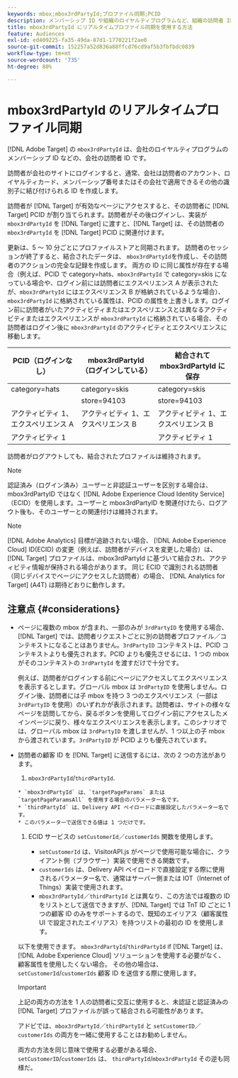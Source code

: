 ```yaml
---
keywords: mbox;mbox3rdPartyId;プロファイル同期;PCID
description: メンバーシップ ID や組織のロイヤルティプログラムなど、組織の訪問者 ID である mbox3rdPartyId の使用方法を説明します。
title: mbox3rdPartyId にリアルタイムプロファイル同期を使用する方法
feature: Audiences
exl-id: ed409225-fa35-49da-87d1-1770221f2ae0
source-git-commit: 152257a52d836a88ffcd76cd9af5b3fbfbdc0839
workflow-type: tm+mt
source-wordcount: '735'
ht-degree: 80%

---
```


# mbox3rdPartyId のリアルタイムプロファイル同期

[!DNL Adobe Target] の `mbox3rdPartyId` は、会社のロイヤルティプログラムのメンバーシップ ID などの、会社の訪問者 ID です。

訪問者が会社のサイトにログインすると、通常、会社は訪問者のアカウント、ロイヤルティカード、メンバーシップ番号またはその会社で適用できるその他の識別子に結び付けられる ID を作成します。

訪問者が [!DNL Target] が有効なページにアクセスすると、その訪問者に [!DNL Target] PCID が割り当てられます。訪問者がその後ログインし、実装が `mbox3rdPartyId` を [!DNL Target] に渡すと、[!DNL Target] は、その訪問者の `mbox3rdPartyId` を [!DNL Target] PCID に関連付けます。

更新は、5 ～ 10 分ごとにプロファイルストアと同期されます。 訪問者のセッションが終了すると、結合されたデータは、 `mbox3rdPartyId`を作成し、その訪問者のアクションの完全な記録を作成します。 両方の ID に同じ属性が存在する場合（例えば、PCID で category=hats、`mbox3rdPartyId` で category=skis になっている場合や、ログイン前には訪問者にエクスペリエンス A が表示されたが、`mbox3rdPartyId` にはエクスペリエンス B が格納されているような場合）、 `mbox3rdPartyId` に格納されている属性は、PCID の属性を上書きします。ログイン前に訪問者がいたアクティビティまたはエクスペリエンスとは異なるアクティビティまたはエクスペリエンスが `mbox3rdPartyId` に格納されている場合、その訪問者はログイン後に `mbox3rdPartyId` のアクティビティとエクスペリエンスに移動します。

| PCID（ログインなし） | mbox3rdPartyId（ログインしている） | 結合されて mbox3rdPartyId に保存 |
|---|---|---|
| category=hats | category=skis | category=skis |
|  | store=94103 | store=94103 |
| アクティビティ 1、エクスペリエンス A | アクティビティ 1、エクスペリエンス B | アクティビティ 1、エクスペリエンス B |
| アクティビティ 1 |  | アクティビティ 1 |

訪問者がログアウトしても、結合されたプロファイルは維持されます。

>[!NOTE]
>
>認証済み（ログイン済み）ユーザーと非認証ユーザーを区別する場合は、mbox3rdPartyID ではなく [!DNL Adobe Experience Cloud Identity Service]（ECID）を使用します。ユーザーと mbox3rdPartyID を関連付けたら、ログアウト後も、そのユーザーとの関連付けは維持されます。

>[!NOTE]
>
>[!DNL Adobe Analytics] 目標が追跡されない場合、 [!DNL Adobe Experience Cloud] ID(ECID) の変更（例えば、訪問者がデバイスを変更した場合）は、 [!DNL Target] プロファイルは、mbox3rdPartyId に基づいて結合され、アクティビティ情報が保持される場合があります。 同じ ECID で識別される訪問者（同じデバイスでページにアクセスした訪問者）の場合、 [!DNL Analytics for Target] (A4T) は期待どおりに動作します。

## 注意点 {#considerations}

* ページに複数の mbox が含まれ、一部のみが `3rdPartyID` を使用する場合、[!DNL Target] では、訪問者リクエストごとに別の訪問者プロファイル／コンテキストになることはありません。`3rdPartyID` コンテキストは、PCID コンテキストよりも優先されます。PCID よりも優先させるには、1 つの mbox がそのコンテキストの `3rdPartyId` を渡すだけで十分です。

   例えば、訪問者がログインする前にページにアクセスしてエクスペリエンスを表示するとします。グローバル mbox は `3rdPartyID` を使用しません。ログイン後、訪問者には子 mbox を持つ 3 つのエクスペリエンス（一部は `3rdPartyID` を使用）のいずれかが表示されます。訪問者は、サイトの様々なページを訪問してから、戻るボタンを使用してログイン前にアクセスしたメインページに戻り、様々なエクスペリエンスを表示します。このシナリオでは、グローバル mbox は `3rdPartyID` を渡しませんが、1 つ以上の子 mbox から渡されています。`3rdPartyID` が PCID よりも優先されています。

* 訪問者の顧客 ID を [!DNL Target] に送信するには、次の 2 つの方法があります。

   1.  `mbox3rdPartyId`/`thirdPartyId`.

      * `mbox3rdPartyId` は、`targetPageParams` または `targetPageParamsAll` を使用する場合のパラメーター名です。
      * `thirdPartyId` は、Delivery API ペイロードに直接設定したパラメーター名です。
      * このパラメーターで送信できる値は 1 つだけです。
   1. ECID サービスの `setCustomerId`／`customerIds` 関数を使用します。

      * `setCustomerId` は、VisitorAPI.js がページで使用可能な場合に、クライアント側（ブラウザー）実装で使用できる関数です。
      * `customerIds` は、Delivery API ペイロードで直接設定する際に使用されるパラメーター名で、通常はサーバー側または IOT（Internet of Things）実装で使用されます。
      * `mbox3rdPartyId`／`thirdPartyId` とは異なり、この方法では複数の ID をリストとして送信できますが、[!DNL Target] では TnT ID ごとに 1 つの顧客 ID のみをサポートするので、既知のエイリアス（顧客属性 UI で設定されたエイリアス）を持つリストの最初の ID を使用します。

   以下を使用できます。 `mbox3rdPartyId`/`thirdPartyId` if [!DNL Target] は、 [!DNL Adobe Experience Cloud] ソリューションを使用する必要がなく、顧客属性を使用したくない場合。 その他の場合は、 `setCustomerId`/`customerIds` 顧客 ID を送信する際に使用します。

   >[!IMPORTANT]
   >
   > 上記の両方の方法を 1 人の訪問者に交互に使用すると、未認証と認証済みの [!DNL Target] プロファイルが誤って結合される可能性があります。
   >
   >アドビでは、`mbox3rdPartyId`／`thirdPartyId` と `setCustomerID`／`customerIds` の両方を一緒に使用することはお勧めしません。
   >
   >両方の方法を同じ意味で使用する必要がある場合、 `setCustomerID`/`customerIds` は、 `thirdPartyId`/`mbox3rdPartyId` その逆も同様だ。

